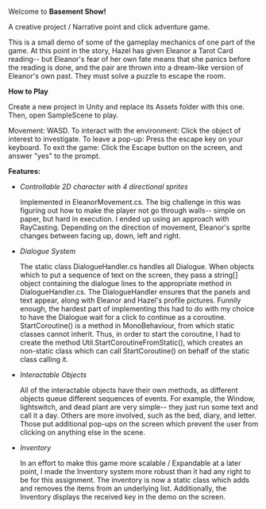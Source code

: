 Welcome to **Basement Show!**

A creative project / Narrative point and click adventure game. 

This is a small demo of some of the gameplay mechanics of one part of the game. 
At this point in the story, Hazel has given Eleanor a Tarot Card reading-- but Eleanor's fear of her own fate means that she panics before the reading is done, 
and the pair are thrown into a dream-like version of Eleanor's own past. They must solve a puzzle to escape the room. 

**How to Play**

Create a new project in Unity and replace its Assets folder with this one. Then, open SampleScene to play. 

Movement: WASD. 
To interact with the environment: Click the object of interest to investigate. 
To leave a pop-up: Press the escape key on your keyboard. 
To exit the game: Click the Escape button on the screen, and answer "yes" to the prompt. 

**Features:**

- _Controllable 2D character with 4 directional sprites_

  Implemented in EleanorMovement.cs. The big challenge in this was figuring out how to make the player not go through walls-- simple on paper, but hard in execution. I ended up using an approach with RayCasting. Depending on the direction of movement, Eleanor's sprite changes
between facing up, down, left and right. 

- _Dialogue System_

  The static class DialogueHandler.cs handles all Dialogue. When objects which to put a sequence of text on the screen,
they pass a string[] object containing the dialogue lines to the appropriate method in DialogueHandler.cs. The DialogueHandler ensures that
the panels and text appear, along with Eleanor and Hazel's profile pictures.
Funnily enough, the hardest part of implementing this had to do with my choice to have the Dialogue wait for a click to continue as a coroutine.
StartCoroutine() is a method in MonoBehaviour, from which static classes cannot inherit. Thus, in order to start the coroutine, I had to create the
method Util.StartCoroutineFromStatic(), which creates an non-static class which can call StartCoroutine() on behalf of the static class calling it.

- _Interactable Objects_
  
  All of the interactable objects have their own methods, as different objects queue different sequences of events. For example, the Window, lightswitch, and
dead plant are very simple-- they just run some text and call it a day. Others are more involved, such as the bed, diary, and letter. Those put additional pop-ups
on the screen which prevent the user from clicking on anything else in the scene.

- _Inventory_
  
  In an effort to make this game more scalable / Expandable at a later point, I made the Inventory system more robust than it had any right to be for this assignment.
  The inventory is now a static class which adds and removes the items from an underlying list. Additionally, the Inventory displays the received key in the demo on the screen. 


